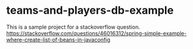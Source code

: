 # teams-and-players-db-example
This is a sample project for a stackoverflow question.
https://stackoverflow.com/questions/46016312/spring-simple-example-where-create-list-of-beans-in-javaconfig
